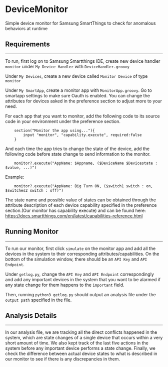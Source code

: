 # DeviceMonitor
Simple device monitor for Samsung SmartThings to check for anomalous behaviors at runtime

## Requirements
____________
To run, first log on to Samsung Smartthings IDE, create new device handler `monitor` under
`My Device Handler` with `DeviceHandler.groovy`

Under `My Devices`, create a new device called `Monitor Device` of type `monitor`

Under `My SmartApp`, create a monitor app with `MonitorApp.groovy`. Go to smartapp settings to make sure Oauth is enabled. You can change the attributes for devices asked in the preference section to adjust more to your need.

For each app that you want to monitor, add the following code to its source code in your environment under the preference section.
```
    section("Monitor the app using..."){
    	input "monitor", "capability.execute", required:false
    }
```
And each time the app tries to change the state of the device, add the following code before state change to send information to the monitor.
```
    monitor?.execute("AppName: $Appname, ($DeviceName $Devicestate : $value, ...)")
```
Example:
```
    monitor?.execute("AppName: Big Turn ON, ($switch1 switch : on, $switches2 switch : off)")
```
The state name and possible value of states can be obtained through the attribute description of each device capability specified in the preference section.(Our monitor has capability execute) and can be found here: https://docs.smartthings.com/en/latest/capabilities-reference.html

## Running Monitor
____
To run our monitor, first click `simulate` on the monitor app and add all the devices in the system to their corresponding attributes/capabilities. On the bottom of the simulation window, there should be an `API Key` and `API Endpoint`.

Under `getlog.py`, change the `API Key` and `API Endpoint` correspondingly and add any important devices in the system that you want to be alarmed if any state change for them happens to the `important` field.

Then, running `python3 getlog.py` should output an analysis file under the `output path` specified in the file.

## Analysis Details
___
In our analysis file, we are tracking all the direct conflicts happened in the system, which are state changes of a single device that occurs within a very short amount of time. We also kept track of the last five actions in the system before any important device performs a state change. Finally, we check the difference between actual device states to what is described in our monitor to see if there is any discrepancies in them.
